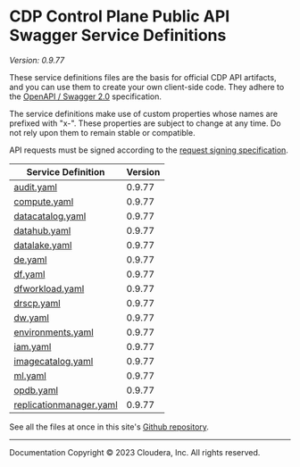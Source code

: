 # CDP Control Plane Public API Swagger Service Definitions

*Version: 0.9.77*

These service definitions files are the basis for official CDP API artifacts,
and you can use them to create your own client-side code. They adhere to the
[OpenAPI / Swagger 2.0](https://swagger.io/specification/v2/) specification.

The service definitions make use of custom properties whose names are prefixed
with "x-". These properties are subject to change at any time. Do not rely upon
them to remain stable or compatible.

API requests must be signed according to the
[request signing specification](request_signing.md).

| Service Definition | Version |
| --- | --- |
| [audit.yaml](./audit.yaml) | 0.9.77 |
| [compute.yaml](./compute.yaml) | 0.9.77 |
| [datacatalog.yaml](./datacatalog.yaml) | 0.9.77 |
| [datahub.yaml](./datahub.yaml) | 0.9.77 |
| [datalake.yaml](./datalake.yaml) | 0.9.77 |
| [de.yaml](./de.yaml) | 0.9.77 |
| [df.yaml](./df.yaml) | 0.9.77 |
| [dfworkload.yaml](./dfworkload.yaml) | 0.9.77 |
| [drscp.yaml](./drscp.yaml) | 0.9.77 |
| [dw.yaml](./dw.yaml) | 0.9.77 |
| [environments.yaml](./environments.yaml) | 0.9.77 |
| [iam.yaml](./iam.yaml) | 0.9.77 |
| [imagecatalog.yaml](./imagecatalog.yaml) | 0.9.77 |
| [ml.yaml](./ml.yaml) | 0.9.77 |
| [opdb.yaml](./opdb.yaml) | 0.9.77 |
| [replicationmanager.yaml](./replicationmanager.yaml) | 0.9.77 |

See all the files at once in this site's
[Github repository](https://github.com/cloudera/cdp-dev-docs/tree/master/api-docs/swagger).

----

Documentation Copyright © 2023 Cloudera, Inc. All rights reserved.

